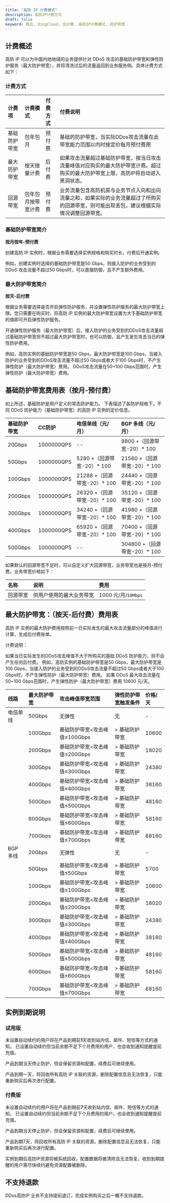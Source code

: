 ```yaml
---
title: "高防 IP 计费模式"
description: 高防IP计费方式
draft: false
keyword: 青云, QingCloud, 云计算, 高防IP计费模式, 防护带宽
---
```



## 计费概述

高防 IP 可以为中国内地地域的业务提供针对 DDoS 攻击的基础防护带宽和弹性防护服务（最大防护带宽），并将清洗过后的流量返回到业务服务侧。具体计费方式如下：

### 计费方式

| 计费项 |	计费模式 | 付费方式 |	付费说明 |
|:--- |:--- |:--- |:--- |
| 基础防护带宽 |    包年包月| 预付费 |基础的防护带宽，当实际DDos攻击流量在此带宽能力范围以内时按定价每月预付费用|
| 最大防护带宽 |    按天按量计费 | 后付费 | 如果攻击流量超过基础防护带宽，按当日攻击流量峰值对应购买的最大防护带宽计费。超过购买的最大防护带宽上限，高防IP将自动进入黑洞状态。 |
| 回源带宽 |	包年包月按带宽计费| 预付费 | 业务流量包含高防机房与业务节点入向和出向流量之和，如果实际的业务流量超过了所购买的回源带宽，则可能出现丢包，建议根据实际情况调整回源带宽。 |


### 基础防护带宽简介

**按月按年-预付费**

创建高防 IP 实例时，根据业务需要选择实例规格和购买时长，付费后开通实例。

例如，创建实例时选择的基础防护带宽是50 Gbps，则接入防护的业务受到的 DDoS 攻击流量不超过50 Gbps时，可以直接防御，且不产生额外费用。

### 最大防护带宽简介

**按天-后付费**

根据业务需要选择是否开启弹性防护服务，并设置弹性防护服务的最大防护带宽上限。您只需要在购买时，将高防 IP 实例的最大防护带宽设置为大于基础防护带宽的值即可开启弹性防护服务。

开通弹性防护服务（最大防护带宽）后，接入防护的业务受到的DDoS攻击流量超过基础防护带宽但不超过最大防护带宽时，也可以防御，且产生发生攻击当日的弹性防护费用。

例如，高防实例的基础防护带宽是50 Gbps，最大防护带宽是100 Gbps，当接入防护的业务受到的DDoS攻击流量不超过50 Gbps或者大于100 Gbps时，不产生弹性防护（最大防护带宽）费用。
DDoS攻击流量在50~100 Gbps范围时，产生弹性防护（最大防护带宽）费用。


## 基础防护带宽费用表（按月-预付费）

如上所述，基础防护是用户定义的常态防护能力。
下表描述了各防护规格下，不同 DDoS 防护能力（基础防护带宽）的高防 IP 实例的定价信息。

| 基础防护带宽 |	CC防护 | 电信单线（元/月） | BGP 多线（元/月） |
|:----|:----|:----|:----|
| 20Gbps | 1000000QPS| --  |	9800 +（回源带宽-20）* 100 |
| 50Gbps | 1000000QPS| 5280 +（回源带宽-20）* 100 |	21560 +（回源带宽-20）* 100 |
| 100Gbps |1000000QPS| 21288 +（回源带宽-20）* 100 |	24440 +（回源带宽-20）* 100 |
| 200Gbps |	1000000QPS| 26320 +（回源带宽-20）* 100 |	35120 +（回源带宽-20）* 100 |
| 300Gbps |	1000000QPS| 34240 +（回源带宽-20）* 100 |	41980 +（回源带宽-20）* 100 |
| 400Gbps |	1000000QPS| 65920 +（回源带宽-20）* 100 |	70400 +（回源带宽-20）* 100 |
| 500Gbps |	1000000QPS|   -- |	304800 +（回源带宽-20）* 100 |

如果默认的回源带宽不足时，可以自定义扩大回源带宽，业务带宽也是按月-预付费。业务带宽价格如下：

| 名称 | 说明|	费用 |
|:----|:----|:----|
| 回源带宽 | 供用户使用的最大业务带宽   |	1000 元/月/`10Mbps` |


## 最大防护带宽：（按天-后付费）费用表

高防 IP 实例的最大防护费用按照前一日实际发生的最大攻击流量部分的峰值进行计算，生成后付费账单。

计费说明：

如果当日实际发生的DDoS攻击峰值不大于所购买的基础 DDoS 防护能力，则不会产生任何后付费。
例如，高防实例的基础防护带宽是50 Gbps，最大防护带宽是100 Gbps，当接入防护的业务受到的DDoS攻击流量不超过50 Gbps或者大于100 Gbps时，不产生弹性防护（最大防护带宽）费用。
如果 DDoS 最大攻击流量在50~100 Gbps范围时，产生弹性防护（最大防护带宽）费用 10600 元/天。

| 线路     | 最大防护带宽 | 攻击峰值带宽范围              | 弹性防护带宽触发条件 | 价格/天 |
| :------- | :----------- | :---------------------------- | :------------------- | :------ |
| 电信单线 | 50Gbps       | 无弹性                        | 无                   | -       |
|          | 100Gbps      | 基础防护带宽<攻击峰值≤100Gbps | > 基础防护带宽       | 10600   |
|          | 200Gbps      | 基础防护带宽<攻击峰值≤200Gbps | > 基础防护带宽       | 18020   |
|          | 300Gbps      | 基础防护带宽<攻击峰值≤300Gbps | > 基础防护带宽       | 24380   |
|          | 400Gbps      | 基础防护带宽<攻击峰值≤400Gbps | > 基础防护带宽       | 38160   |
|          | 500Gbps      | 基础防护带宽<攻击峰值≤500Gbps | > 基础防护带宽       | 48160   |
|          | 600Gbps      | 基础防护带宽<攻击峰值≤600Gbps | > 基础防护带宽       | 58160   |
|          | 700Gbps      | 基础防护带宽<攻击峰值≤700Gbps | > 基础防护带宽       | 68160   |
| BGP 多线 | 20Gbps       | 无弹性                        | 无                   | -       |
|          | 50Gbps       | 基础防护带宽<攻击峰值≤50Gbps  | > 基础防护带宽       | 5700    |
|          | 100Gbps      | 基础防护带宽<攻击峰值≤100Gbps | > 基础防护带宽       | 10600   |
|          | 200Gbps      | 基础防护带宽<攻击峰值≤200Gbps | > 基础防护带宽       | 18020   |
|          | 300Gbps      | 基础防护带宽<攻击峰值≤300Gbps | > 基础防护带宽       | 24380   |
|          | 400Gbps      | 基础防护带宽<攻击峰值≤400Gbps | > 基础防护带宽       | 38160   |
|          | 500Gbps      | 基础防护带宽<攻击峰值≤500Gbps | > 基础防护带宽       | 48160   |
|          | 600Gbps      | 基础防护带宽<攻击峰值≤600Gbps | > 基础防护带宽       | 58160   |
|          | 700Gbps      | 基础防护带宽<攻击峰值≤700Gbps | > 基础防护带宽       | 68160   |

## 实例到期说明

### 试用版
未设置自动续约的用户将在产品到期前**1**天收到站内信、邮件、短信等方式的通知。 已设置自动续约但当前余额不足下个月费用的用户，也会收到通知提醒提前充值。

产品到期当天停止防护，但会保留资源和配置，续费后可继续使用。

产品到期一天，将回收所有高防 IP 关联的资源，删除配置信息且无法恢复，只能重新购买后再次进行配置。

### 付费版

未设置自动续约的用户将在产品到期前**7**天收到站内信、邮件、短信等方式的通知。 已设置自动续约但当前余额不足下个月费用的用户，也会收到通知提醒提前充值。

产品到期当天停止防护，但会保留资源和配置，续费后可继续使用。

产品到期7天，将回收所有高防 IP 关联的资源，删除配置信息且无法恢复，只能重新购买后再次进行配置。

实例到期后高防IP资源将被系统回收，配置数据将被清除且无法恢复。收到到期提醒的用户需尽快续约避免资源配置被删除。


## 不支持退款
DDos高防IP 业务不支持提前退订，完成实例购买之后一概不支持退款。

